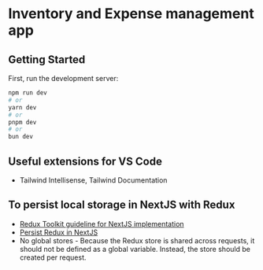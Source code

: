 # Inventory and Expense management app

## Getting Started

First, run the development server:

```zsh
npm run dev
# or
yarn dev
# or
pnpm dev
# or
bun dev
```

## Useful extensions for VS Code

- Tailwind Intellisense, Tailwind Documentation

## To persist local storage in NextJS with Redux

- [Redux Toolkit guideline for NextJS implementation](https://redux.js.org/usage/nextjs)
- [Persist Redux in NextJS](./src/app/redux.tsx)
- No global stores - Because the Redux store is shared across requests, it should not be defined as a global variable. Instead, the store should be created per request.
